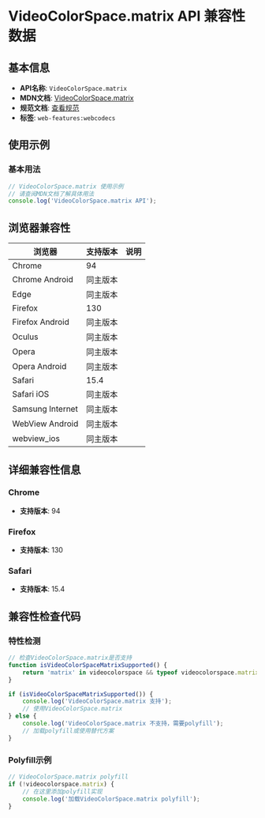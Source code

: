 # VideoColorSpace.matrix API 兼容性数据

## 基本信息

- **API名称**: `VideoColorSpace.matrix`
- **MDN文档**: [VideoColorSpace.matrix](https://developer.mozilla.org/docs/Web/API/VideoColorSpace/matrix)
- **规范文档**: [查看规范](https://w3c.github.io/webcodecs/#dom-videocolorspace-matrix)
- **标签**: `web-features:webcodecs`

## 使用示例

### 基本用法

```javascript
// VideoColorSpace.matrix 使用示例
// 请查阅MDN文档了解具体用法
console.log('VideoColorSpace.matrix API');
```

## 浏览器兼容性

| 浏览器 | 支持版本 | 说明 |
|--------|----------|------|
| Chrome | 94 |  |
| Chrome Android | 同主版本 |  |
| Edge | 同主版本 |  |
| Firefox | 130 |  |
| Firefox Android | 同主版本 |  |
| Oculus | 同主版本 |  |
| Opera | 同主版本 |  |
| Opera Android | 同主版本 |  |
| Safari | 15.4 |  |
| Safari iOS | 同主版本 |  |
| Samsung Internet | 同主版本 |  |
| WebView Android | 同主版本 |  |
| webview_ios | 同主版本 |  |

## 详细兼容性信息

### Chrome

- **支持版本**: 94

### Firefox

- **支持版本**: 130

### Safari

- **支持版本**: 15.4

## 兼容性检查代码

### 特性检测

```javascript
// 检查VideoColorSpace.matrix是否支持
function isVideoColorSpaceMatrixSupported() {
    return 'matrix' in videocolorspace && typeof videocolorspace.matrix === 'function';
}

if (isVideoColorSpaceMatrixSupported()) {
    console.log('VideoColorSpace.matrix 支持');
    // 使用VideoColorSpace.matrix
} else {
    console.log('VideoColorSpace.matrix 不支持，需要polyfill');
    // 加载polyfill或使用替代方案
}
```

### Polyfill示例

```javascript
// VideoColorSpace.matrix polyfill
if (!videocolorspace.matrix) {
    // 在这里添加polyfill实现
    console.log('加载VideoColorSpace.matrix polyfill');
}
```

